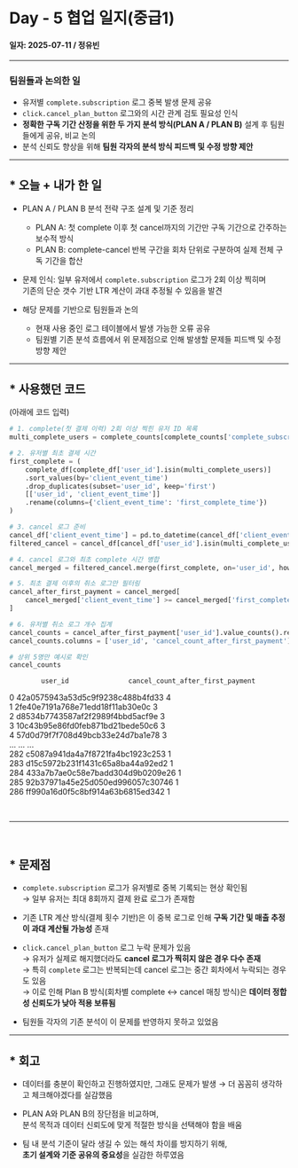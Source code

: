# Day - 5 협업 일지(중급1)

#### 일자: 2025-07-11 / 정유빈

---

### 팀원들과 논의한 일

- 유저별 `complete.subscription` 로그 중복 발생 문제 공유
- `click.cancel_plan_button` 로그와의 시간 관계 검토 필요성 인식
- **정확한 구독 기간 산정을 위한 두 가지 분석 방식(PLAN A / PLAN B)** 설계 후 팀원들에게 공유, 비교 논의
- 분석 신뢰도 향상을 위해 **팀원 각자의 분석 방식 피드백 및 수정 방향 제안**

---

## \* 오늘 + 내가 한 일

- PLAN A / PLAN B 분석 전략 구조 설계 및 기준 정리

  - PLAN A: 첫 complete 이후 첫 cancel까지의 기간만 구독 기간으로 간주하는 보수적 방식
  - PLAN B: complete-cancel 반복 구간을 회차 단위로 구분하여 실제 전체 구독 기간을 합산

- 문제 인식: 일부 유저에서 `complete.subscription` 로그가 2회 이상 찍히며  
  기존의 단순 갯수 기반 LTR 계산이 과대 추정될 수 있음을 발견
- 해당 문제를 기반으로 팀원들과 논의
  - 현재 사용 중인 로그 테이블에서 발생 가능한 오류 공유
  - 팀원별 기존 분석 흐름에서 위 문제점으로 인해 발생할 문제들 피드백 및 수정 방향 제안

---

## \* 사용했던 코드

(아래에 코드 입력)

```python
# 1. complete(첫 결제 이력) 2회 이상 찍힌 유저 ID 목록
multi_complete_users = complete_counts[complete_counts['complete_subscription_count'] > 1]['user_id']

# 2. 유저별 최초 결제 시간
first_complete = (
    complete_df[complete_df['user_id'].isin(multi_complete_users)]
    .sort_values(by='client_event_time')
    .drop_duplicates(subset='user_id', keep='first')
    [['user_id', 'client_event_time']]
    .rename(columns={'client_event_time': 'first_complete_time'})
)

# 3. cancel 로그 준비
cancel_df['client_event_time'] = pd.to_datetime(cancel_df['client_event_time'])
filtered_cancel = cancel_df[cancel_df['user_id'].isin(multi_complete_users)]

# 4. cancel 로그와 최초 complete 시간 병합
cancel_merged = filtered_cancel.merge(first_complete, on='user_id', how='left')

# 5. 최초 결제 이후의 취소 로그만 필터링
cancel_after_first_payment = cancel_merged[
    cancel_merged['client_event_time'] >= cancel_merged['first_complete_time']
]

# 6. 유저별 취소 로그 개수 집계
cancel_counts = cancel_after_first_payment['user_id'].value_counts().reset_index()
cancel_counts.columns = ['user_id', 'cancel_count_after_first_payment']

# 상위 5명만 예시로 확인
cancel_counts
```

            user_id	              cancel_count_after_first_payment

0 42a0575943a53d5c9f9238c488b4fd33 4  
1 2fe40e7191a768e71edd18f11ab30e0c 3  
2 d8534b7743587af2f2989f4bbd5acf9e 3  
3 10c43b95e86fd0feb871bd21bede50c6 3  
4 57d0d79f7f708d49bcb33e24d7ba1e78 3  
... ... ...  
282 c5087a941da4a7f8721fa4bc1923c253 1  
283 d15c5972b231f1431c65a8ba44a92ed2 1  
284 433a7b7ae0c58e7badd304d9b0209e26 1  
285 92b37971a45e25d050ed996057c30746 1  
286 ff990a16d0f5c8bf914a63b6815ed342 1

<br>

---

<br>

## \* 문제점

- `complete.subscription` 로그가 유저별로 중복 기록되는 현상 확인됨  
  → 일부 유저는 최대 8회까지 결제 완료 로그가 존재함

- 기존 LTR 계산 방식(결제 횟수 기반)은 이 중복 로그로 인해 **구독 기간 및 매출 추정이 과대 계산될 가능성** 존재

- `click.cancel_plan_button` 로그 누락 문제가 있음  
  → 유저가 실제로 해지했더라도 **cancel 로그가 찍히지 않은 경우 다수 존재**  
  → 특히 `complete` 로그는 반복되는데 cancel 로그는 중간 회차에서 누락되는 경우도 있음  
  → 이로 인해 Plan B 방식(회차별 complete ↔ cancel 매칭 방식)은 **데이터 정합성 신뢰도가 낮아 적용 보류됨**
- 팀원들 각자의 기존 분석이 이 문제를 반영하지 못하고 있었음

---

## \* 회고

- 데이터를 충분이 확인하고 진행하였지만, 그래도 문제가 발생 → 더 꼼꼼히 생각하고 체크해야겠다를 실감했음

- PLAN A와 PLAN B의 장단점을 비교하며,  
  분석 목적과 데이터 신뢰도에 맞게 적절한 방식을 선택해야 함을 배움

- 팀 내 분석 기준이 달라 생길 수 있는 해석 차이를 방지하기 위해,  
  **초기 설계와 기준 공유의 중요성**을 실감한 하루였음
